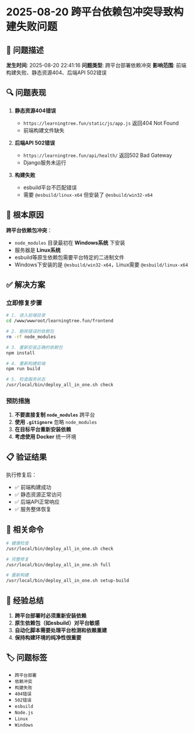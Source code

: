# 2025-08-20 跨平台依赖包冲突导致构建失败问题

## 🚨 问题描述

**发生时间**: 2025-08-20 22:41:16
**问题类型**: 跨平台部署依赖冲突
**影响范围**: 前端构建失败、静态资源404、后端API 502错误

## 🔍 问题表现

1. **静态资源404错误**
   - `https://learningtree.fun/static/js/app.js` 返回404 Not Found
   - 前端构建文件缺失

2. **后端API 502错误**
   - `https://learningtree.fun/api/health/` 返回502 Bad Gateway
   - Django服务未运行

3. **构建失败**
   - esbuild平台不匹配错误
   - 需要 `@esbuild/linux-x64` 但安装了 `@esbuild/win32-x64`

## 🎯 根本原因

**跨平台依赖包冲突**：
- `node_modules` 目录最初在 **Windows系统** 下安装
- 服务器是 **Linux系统**
- esbuild等原生依赖包需要平台特定的二进制文件
- Windows下安装的是 `@esbuild/win32-x64`，Linux需要 `@esbuild/linux-x64`

## ✅ 解决方案

### 立即修复步骤
```bash
# 1. 进入前端目录
cd /www/wwwroot/learningtree.fun/frontend

# 2. 删除错误的依赖包
rm -rf node_modules

# 3. 重新安装正确的依赖包
npm install

# 4. 重新构建前端
npm run build

# 5. 检查服务状态
/usr/local/bin/deploy_all_in_one.sh check
```

### 预防措施
1. **不要直接复制 `node_modules`** 跨平台
2. **使用 `.gitignore`** 忽略 `node_modules`
3. **在目标平台重新安装依赖**
4. **考虑使用 Docker** 统一环境

## 📋 验证结果

执行修复后：
- ✅ 前端构建成功
- ✅ 静态资源正常访问
- ✅ 后端API正常响应
- ✅ 服务整体恢复

## 🔧 相关命令

```bash
# 健康检查
/usr/local/bin/deploy_all_in_one.sh check

# 完整修复
/usr/local/bin/deploy_all_in_one.sh full

# 重新构建
/usr/local/bin/deploy_all_in_one.sh setup-build
```

## 📝 经验总结

1. **跨平台部署时必须重新安装依赖**
2. **原生依赖包（如esbuild）对平台敏感**
3. **自动化脚本需要处理平台检测和依赖重建**
4. **保持构建环境的纯净性很重要**

## 🏷️ 问题标签

- `跨平台部署`
- `依赖冲突`
- `构建失败`
- `404错误`
- `502错误`
- `esbuild`
- `Node.js`
- `Linux`
- `Windows`